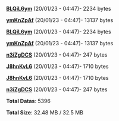 [**BLQiL6ym**](/data/BLQiL6ym.txt) (20/01/23 - 04:47)- 2234 bytes

[**ymKnZpAf**](/data/ymKnZpAf.txt) (20/01/23 - 04:47)- 13137 bytes

[**BLQiL6ym**](/data/BLQiL6ym.txt) (20/01/23 - 04:47)- 2234 bytes

[**ymKnZpAf**](/data/ymKnZpAf.txt) (20/01/23 - 04:47)- 13137 bytes

[**n3iZgDCS**](/data/n3iZgDCS.txt) (20/01/23 - 04:47)- 247 bytes

[**J8hnKvL6**](/data/J8hnKvL6.txt) (20/01/23 - 04:47)- 1710 bytes

[**J8hnKvL6**](/data/J8hnKvL6.txt) (20/01/23 - 04:47)- 1710 bytes

[**n3iZgDCS**](/data/n3iZgDCS.txt) (20/01/23 - 04:47)- 247 bytes

**Total Datas**: 5396

**Total Size**: 32.48 MB / 32.5 MB